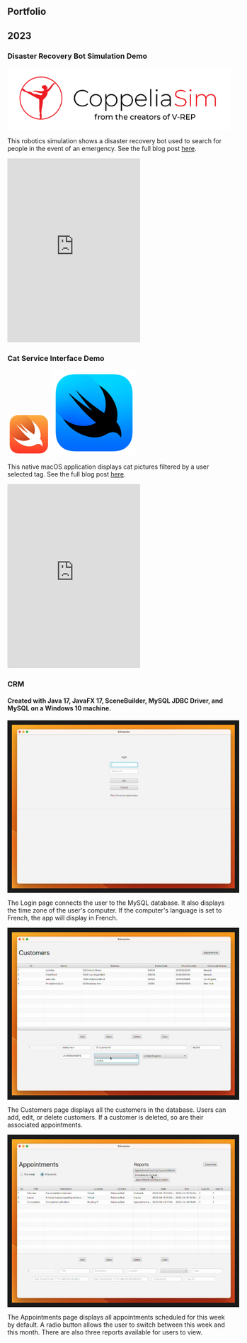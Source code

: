 ## Portfolio



## 2023


### Disaster Recovery Bot Simulation Demo
<a href="https://https://www.coppeliarobotics.com/"><img class="logo portfolio-logo-with-text" alt="CoppeliaSim Logo" src="/assets/images/coppeliasim-logo.png"/></a>

This robotics simulation shows a disaster recovery bot used to search for people in the event of an emergency. See the full blog post [here](blog/disaster-recovery-bot.md). 

<iframe class="wrapper video" height="415" src="https://www.youtube.com/embed/_-UEMS_5qRI" title="YouTube video player" frameborder="0" allow="accelerometer; autoplay; clipboard-write; encrypted-media; gyroscope; picture-in-picture; web-share" allowfullscreen></iframe>
<br/>

### Cat Service Interface Demo
<a href="https://www.swift.org/"><img class="logo portfolio-logo" alt="Swift Logo" src="/assets/images/swift-logo.png"/></a>
<a href="https://developer.apple.com/xcode/swiftui/"><img class="logo portfolio-logo" alt="SwiftUI Logo" src="/assets/images/swiftui-logo.png"/></a>

This native macOS application displays cat pictures filtered by a user selected tag. See the full blog post [here](/blog/cat-service-interface.md).

<iframe class="wrapper video" height="415" src="https://www.youtube.com/embed/zJSYj9NrGD4" title="YouTube video player" frameborder="0" allow="accelerometer; autoplay; clipboard-write; encrypted-media; gyroscope; picture-in-picture; web-share" allowfullscreen></iframe>
<br/>


### CRM 
#### Created with Java 17, JavaFX 17, SceneBuilder, MySQL JDBC Driver, and MySQL on a Windows 10 machine.

<img style="display: block; margin-left: auto; margin-right: auto;" src="https://github.com/swim-mer/swim-mer.github.io/raw/main/assets/images/Login.jpeg" 
alt="Login page" border="10" />

The Login page connects the user to the MySQL database. It also displays the time zone of the user's computer. If the computer's language is set to French, the app will display in French. 


<img style="display: block; margin-left: auto; margin-right: auto;" src="https://github.com/swim-mer/swim-mer.github.io/raw/main/assets/images/Customers.jpeg" 
alt="Customers page" border="10" />

The Customers page displays all the customers in the database. Users can add, edit, or delete customers. If a customer is deleted, so are their associated appointments.


<img style="display: block; margin-left: auto; margin-right: auto;" src="https://github.com/swim-mer/swim-mer.github.io/raw/main/assets/images/Appointments.jpeg" 
alt="Appointments page" border="10" />

The Appointments page displays all appointments scheduled for this week by default. A radio button allows the user to switch between this week and this month. There are also three reports available for users to view.
